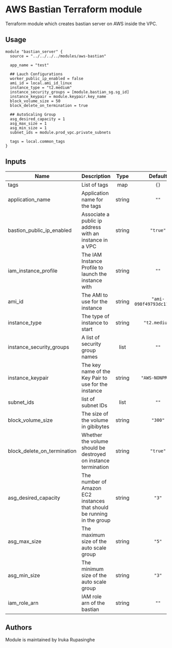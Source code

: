 # AWS Bastian Terraform module

Terraform module which creates bastian server on AWS inside the VPC.

## Usage

```hcl
module "bastian_server" {
  source = "../../../../modules/aws-bastian"

  app_name = "test"

  ## Lauch Configurations
  worker_public_ip_enabled = false
  ami_id = local.ami_id_linux
  instance_type = "t2.medium"
  instance_security_groups = [module.bastian_sg.sg_id]
  instance_keypair = module.keypair.key_name
  block_volume_size = 50
  block_delete_on_termination = true

  ## AutoScaling Group
  asg_desired_capacity = 1
  asg_max_size = 1
  asg_min_size = 1
  subnet_ids = module.prod_vpc.private_subnets
  
  tags = local.common_tags
}
```

<!-- BEGINNING OF PRE-COMMIT-TERRAFORM DOCS HOOK -->
## Inputs

| Name | Description | Type | Default | Required |
|------|-------------|:----:|:-----:|:-----:|
| tags | List of tags | map | `{}` | yes |
| application_name | Application name for the tags | string | `""` | yes |
| bastion_public_ip_enabled | Associate a public ip address with an instance in a VPC | string | `"true"` | no |
| iam_instance_profile | The IAM Instance Profile to launch the instance with | string | `""` | yes |
| ami_id | The AMI to use for the instance | string | `"ami-098f49793dc110d98"` | yes |
| instance_type | The type of instance to start | string | `"t2.medium"` | yes |
| instance_security_groups | A list of security group names | list | `""` | yes |
| instance_keypair | The key name of the Key Pair to use for the instance | string | `"AWS-NONPROD"` | yes |
| subnet_ids | list of subnet IDs | list | `""` | yes |
| block_volume_size | The size of the volume in gibibytes | string | `"300"` | yes |
| block_delete_on_termination | Whether the volume should be destroyed on instance termination | string | `"true"` | yes |
| asg_desired_capacity | The number of Amazon EC2 instances that should be running in the group | string | `"3"` | yes |
| asg_max_size | The maximum size of the auto scale group | string | `"5"` | yes |
| asg_min_size | The minimum size of the auto scale group | string | `"3"` | yes |
| iam_role_arn | IAM role arn of the bastian | string | `""` | yes |

<!-- END OF PRE-COMMIT-TERRAFORM DOCS HOOK -->

## Authors

Module is maintained by Iruka Rupasinghe
